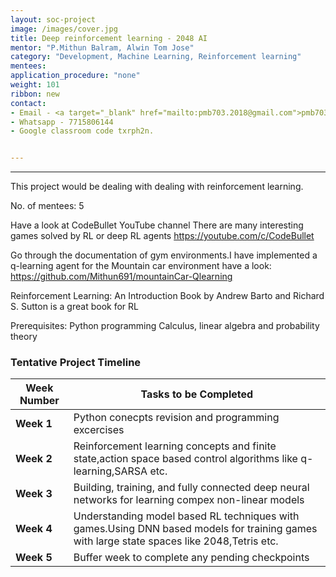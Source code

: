 ```yaml
---
layout: soc-project
image: /images/cover.jpg
title: Deep reinforcement learning - 2048 AI
mentor: "P.Mithun Balram, Alwin Tom Jose"
category: "Development, Machine Learning, Reinforcement learning"
mentees:
application_procedure: "none"
weight: 101
ribbon: new
contact:
- Email - <a target="_blank" href="mailto:pmb703.2018@gmail.com">pmb703.2018@gmail.com</a>
- Whatsapp - 7715806144
- Google classroom code txrph2n.


---
```


---
This project would be dealing with dealing with reinforcement learning.

<!--break-->

No. of mentees: 5

Have a look at CodeBullet YouTube channel
There are many interesting games solved by RL or deep RL agents
https://youtube.com/c/CodeBullet

Go through the documentation of gym environments.I have implemented a q-learning agent for the Mountain car environment have a look:
https://github.com/Mithun691/mountainCar-Qlearning

Reinforcement Learning: An Introduction
Book by Andrew Barto and Richard S. Sutton is a great book for RL

Prerequisites:
Python programming
Calculus, linear algebra and probability theory

<!--break-->

### Tentative Project Timeline
<!--break-->

|Week Number  | Tasks to be Completed|
|--- | --- | 
|**Week 1** | Python conecpts revision and programming excercises |
|**Week 2** | Reinforcement learning concepts and finite state,action space based control algorithms like q-learning,SARSA etc.|
|**Week 3** | Building, training, and fully connected deep neural networks for learning compex non-linear models|
|**Week 4** | Understanding model based RL techniques with games.Using DNN based models for training games with large state spaces like 2048,Tetris etc.|
|**Week 5** | Buffer week to complete any pending checkpoints |


<!--break-->
